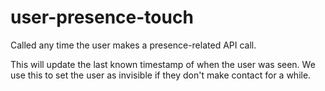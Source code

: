 # user-presence-touch

Called any time the user makes a presence-related API call.

This will update the last known timestamp of when the user was seen. We use this to set the user as invisible if they don't make contact for a while.
